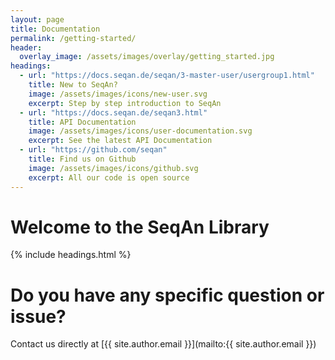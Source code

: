 ```yaml
---
layout: page
title: Documentation
permalink: /getting-started/
header:
  overlay_image: /assets/images/overlay/getting_started.jpg
headings:
  - url: "https://docs.seqan.de/seqan/3-master-user/usergroup1.html"
    title: New to SeqAn?
    image: /assets/images/icons/new-user.svg
    excerpt: Step by step introduction to SeqAn
  - url: "https://docs.seqan.de/seqan3.html"
    title: API Documentation
    image: /assets/images/icons/user-documentation.svg
    excerpt: See the latest API Documentation
  - url: "https://github.com/seqan"
    title: Find us on Github
    image: /assets/images/icons/github.svg
    excerpt: All our code is open source
---
```


# Welcome to the SeqAn Library

{% include headings.html %}

# Do you have any specific question or issue?

Contact us directly at [{{ site.author.email }}](mailto:{{ site.author.email }})
